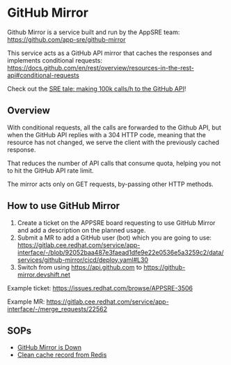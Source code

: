 # GitHub Mirror

Github Mirror is a service built and run by the AppSRE team: https://github.com/app-sre/github-mirror

This service acts as a GitHub API mirror that caches the responses and implements conditional requests: https://docs.github.com/en/rest/overview/resources-in-the-rest-api#conditional-requests

Check out the [SRE tale: making 100k calls/h to the GitHub API](https://www.youtube.com/watch?v=s3xguA495jg)!

## Overview

With conditional requests, all the calls are forwarded to the Github API, but when the GitHub API replies with a 304 HTTP code, meaning that the resource has not changed, we serve the client with the previously cached response.

That reduces the number of API calls that consume quota, helping you not to hit the GitHub API rate limit.

The mirror acts only on GET requests, by-passing other HTTP methods.

## How to use GitHub Mirror

1. Create a ticket on the APPSRE board requesting to use GitHub Mirror and add a description on the planned usage.
2. Submit a MR to add a GitHub user (bot) which you are going to use: https://gitlab.cee.redhat.com/service/app-interface/-/blob/92052baa487e3faead1dfe9e22e0536e5a3259c2/data/services/github-mirror/cicd/deploy.yaml#L30
3. Switch from using https://api.github.com to https://github-mirror.devshift.net

Example ticket: https://issues.redhat.com/browse/APPSRE-3506

Example MR: https://gitlab.cee.redhat.com/service/app-interface/-/merge_requests/22562

## SOPs

* [GitHub Mirror is Down](/docs/app-sre/sop/GithubMirrorIsDown.md)
* [Clean cache record from Redis](/docs/app-sre/sop/github-mirror-clean-cache-record.md)
